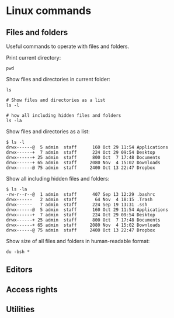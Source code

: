 # Linux commands

## Files and folders

Useful commands to operate with files and folders.

Print current directory:
```
pwd
```

Show files and directories in current folder:
```
ls

# Show files and directories as a list
ls -l

# how all including hidden files and folders
ls -la
```




Show files and directories as a list:
```
$ ls -l
drwx------@  5 admin  staff      160 Oct 29 11:54 Applications
drwx------+  7 admin  staff      224 Oct 29 09:54 Desktop
drwx------+ 25 admin  staff      800 Oct  7 17:48 Documents
drwx------+ 65 admin  staff     2080 Nov  4 15:02 Downloads
drwx------@ 75 admin  staff     2400 Oct 13 22:47 Dropbox
```
Show all including hidden files and folders:
```
$ ls -la
-rw-r--r--@  1 admin  staff      407 Sep 13 12:29 .bashrc
drwx------   2 admin  staff       64 Nov  4 18:15 .Trash
drwx------   7 admin  staff      224 Sep 19 13:31 .ssh
drwx------@  5 admin  staff      160 Oct 29 11:54 Applications
drwx------+  7 admin  staff      224 Oct 29 09:54 Desktop
drwx------+ 25 admin  staff      800 Oct  7 17:48 Documents
drwx------+ 65 admin  staff     2080 Nov  4 15:02 Downloads
drwx------@ 75 admin  staff     2400 Oct 13 22:47 Dropbox
```

Show size of all files and folders in human-readable format:
```
du -bsh *
```

## Editors


## Access rights


## Utilities



